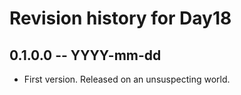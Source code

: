 # Revision history for Day18

## 0.1.0.0  -- YYYY-mm-dd

* First version. Released on an unsuspecting world.
